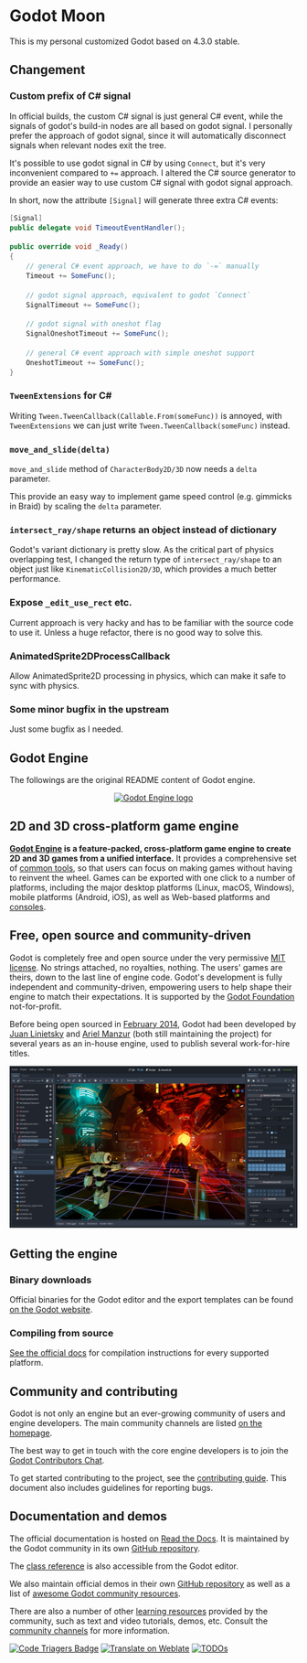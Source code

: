# Godot Moon

This is my personal customized Godot based on 4.3.0 stable.

## Changement

### Custom prefix of C# signal

In official builds, the custom C# signal is just general C# event, while the signals of godot's build-in nodes are all based on godot signal. I personally prefer the approach of godot signal, since it will automatically disconnect signals when relevant nodes exit the tree.

It's possible to use godot signal in C# by using `Connect`, but it's very inconvenient compared to `+=` approach. I altered the C# source generator to provide an easier way to use custom C# signal with godot signal approach.

In short, now the attribute `[Signal]` will generate three extra C# events:

```csharp
[Signal]
public delegate void TimeoutEventHandler();

public override void _Ready()
{
    // general C# event approach, we have to do `-=` manually
    Timeout += SomeFunc();

    // godot signal approach, equivalent to godot `Connect`
    SignalTimeout += SomeFunc();

    // godot signal with oneshot flag
    SignalOneshotTimeout += SomeFunc();

    // general C# event approach with simple oneshot support
    OneshotTimeout += SomeFunc();
}
```

### `TweenExtensions` for C#

Writing `Tween.TweenCallback(Callable.From(someFunc))` is annoyed, with `TweenExtensions` we can just write `Tween.TweenCallback(someFunc)` instead.

### `move_and_slide(delta)`

`move_and_slide` method of `CharacterBody2D/3D` now needs a `delta` parameter.

This provide an easy way to implement game speed control (e.g. gimmicks in Braid) by scaling the `delta` parameter.

### `intersect_ray/shape` returns an object instead of dictionary

Godot's variant dictionary is pretty slow. As the critical part of physics overlapping test, I changed the return type of `intersect_ray/shape` to an object just like `KinematicCollision2D/3D`, which provides a much better performance.

### Expose `_edit_use_rect` etc.

Current approach is very hacky and has to be familiar with the source code to use it. Unless a huge refactor, there is no good way to solve this.

### AnimatedSprite2DProcessCallback

Allow AnimatedSprite2D processing in physics, which can make it safe to sync with physics.

### Some minor bugfix in the upstream

Just some bugfix as I needed.

## Godot Engine

The followings are the original README content of Godot engine.

<p align="center">
  <a href="https://godotengine.org">
    <img src="logo_outlined.svg" width="400" alt="Godot Engine logo">
  </a>
</p>

## 2D and 3D cross-platform game engine

**[Godot Engine](https://godotengine.org) is a feature-packed, cross-platform
game engine to create 2D and 3D games from a unified interface.** It provides a
comprehensive set of [common tools](https://godotengine.org/features), so that
users can focus on making games without having to reinvent the wheel. Games can
be exported with one click to a number of platforms, including the major desktop
platforms (Linux, macOS, Windows), mobile platforms (Android, iOS), as well as
Web-based platforms and [consoles](https://docs.godotengine.org/en/latest/tutorials/platform/consoles.html).

## Free, open source and community-driven

Godot is completely free and open source under the very permissive [MIT license](https://godotengine.org/license).
No strings attached, no royalties, nothing. The users' games are theirs, down
to the last line of engine code. Godot's development is fully independent and
community-driven, empowering users to help shape their engine to match their
expectations. It is supported by the [Godot Foundation](https://godot.foundation/)
not-for-profit.

Before being open sourced in [February 2014](https://github.com/godotengine/godot/commit/0b806ee0fc9097fa7bda7ac0109191c9c5e0a1ac),
Godot had been developed by [Juan Linietsky](https://github.com/reduz) and
[Ariel Manzur](https://github.com/punto-) (both still maintaining the project)
for several years as an in-house engine, used to publish several work-for-hire
titles.

![Screenshot of a 3D scene in the Godot Engine editor](https://raw.githubusercontent.com/godotengine/godot-design/master/screenshots/editor_tps_demo_1920x1080.jpg)

## Getting the engine

### Binary downloads

Official binaries for the Godot editor and the export templates can be found
[on the Godot website](https://godotengine.org/download).

### Compiling from source

[See the official docs](https://docs.godotengine.org/en/latest/contributing/development/compiling)
for compilation instructions for every supported platform.

## Community and contributing

Godot is not only an engine but an ever-growing community of users and engine
developers. The main community channels are listed [on the homepage](https://godotengine.org/community).

The best way to get in touch with the core engine developers is to join the
[Godot Contributors Chat](https://chat.godotengine.org).

To get started contributing to the project, see the [contributing guide](CONTRIBUTING.md).
This document also includes guidelines for reporting bugs.

## Documentation and demos

The official documentation is hosted on [Read the Docs](https://docs.godotengine.org).
It is maintained by the Godot community in its own [GitHub repository](https://github.com/godotengine/godot-docs).

The [class reference](https://docs.godotengine.org/en/latest/classes/)
is also accessible from the Godot editor.

We also maintain official demos in their own [GitHub repository](https://github.com/godotengine/godot-demo-projects)
as well as a list of [awesome Godot community resources](https://github.com/godotengine/awesome-godot).

There are also a number of other
[learning resources](https://docs.godotengine.org/en/latest/community/tutorials.html)
provided by the community, such as text and video tutorials, demos, etc.
Consult the [community channels](https://godotengine.org/community)
for more information.

[![Code Triagers Badge](https://www.codetriage.com/godotengine/godot/badges/users.svg)](https://www.codetriage.com/godotengine/godot)
[![Translate on Weblate](https://hosted.weblate.org/widgets/godot-engine/-/godot/svg-badge.svg)](https://hosted.weblate.org/engage/godot-engine/?utm_source=widget)
[![TODOs](https://badgen.net/https/api.tickgit.com/badgen/github.com/godotengine/godot)](https://www.tickgit.com/browse?repo=github.com/godotengine/godot)
